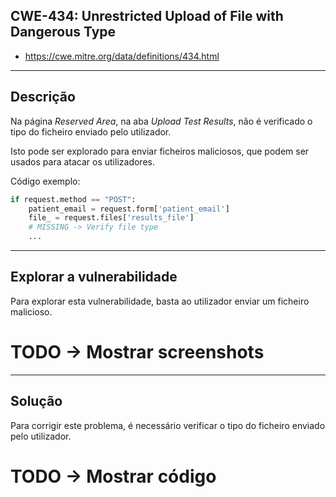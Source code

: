 ## CWE-434: Unrestricted Upload of File with Dangerous Type
- https://cwe.mitre.org/data/definitions/434.html

---
## Descrição

Na página *Reserved Area*, na aba *Upload Test Results*, não é verificado o tipo do ficheiro enviado pelo utilizador.

Isto pode ser explorado para enviar ficheiros maliciosos, que podem ser usados para atacar os utilizadores.

Código exemplo:
```python
if request.method == "POST":
    patient_email = request.form['patient_email']
    file_ = request.files['results_file']
    # MISSING -> Verify file type
    ...
```

---
## Explorar a vulnerabilidade

Para explorar esta vulnerabilidade, basta ao utilizador enviar um ficheiro malicioso.

# TODO -> Mostrar screenshots

---
## Solução

Para corrigir este problema, é necessário verificar o tipo do ficheiro enviado pelo utilizador.

# TODO -> Mostrar código